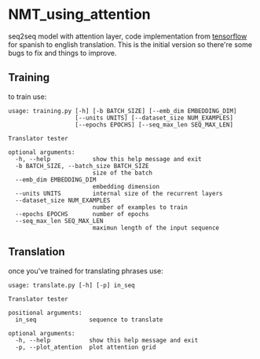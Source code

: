 # NMT_using_attention
seq2seq model with attention layer, code implementation from [tensorflow](https://github.com/tensorflow/tensorflow/blob/r1.13/tensorflow/contrib/eager/python/examples/nmt_with_attention/nmt_with_attention.ipynb)
for spanish to english translation. This is the initial version so there're some bugs to fix and things to improve.

## Training

to train use:

```
usage: training.py [-h] [-b BATCH_SIZE] [--emb_dim EMBEDDING_DIM]
                   [--units UNITS] [--dataset_size NUM_EXAMPLES]
                   [--epochs EPOCHS] [--seq_max_len SEQ_MAX_LEN]

Translator tester

optional arguments:
  -h, --help            show this help message and exit
  -b BATCH_SIZE, --batch_size BATCH_SIZE
                        size of the batch
  --emb_dim EMBEDDING_DIM
                        embedding dimension
  --units UNITS         internal size of the recurrent layers
  --dataset_size NUM_EXAMPLES
                        number of examples to train
  --epochs EPOCHS       number of epochs
  --seq_max_len SEQ_MAX_LEN
                        maximun length of the input sequence

```

## Translation

once you've trained for translating phrases use:

```
usage: translate.py [-h] [-p] in_seq

Translator tester

positional arguments:
  in_seq               sequence to translate

optional arguments:
  -h, --help           show this help message and exit
  -p, --plot_atention  plot attention grid

```


